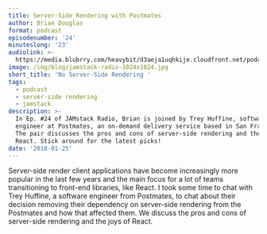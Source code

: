 ```yaml
---
title: Server-Side Rendering with Postmates
author: Brian Douglas
format: podcast
episodenumber: '24'
minuteslong: '23'
audiolink: >-
  https://media.blubrry.com/heavybit/d3aeja1uqhkije.cloudfront.net/podcasts/jamstack-radio/20171026-jamstack-radio-024.mp3
image: /img/blog/jamstack-radio-1024x1024.jpg
short_title: 'No Server-Side Rendering '
tags:
  - podcast
  - server-side rendering
  - jamstack
description: >-
  In Ep. #24 of JAMstack Radio, Brian is joined by Trey Huffine, software
  engineer at Postmates, an on-demand delivery service based in San Francisco.
  The pair discusses the pros and cons of server-side rendering and the joys of
  React. Stick around for the latest picks!
date: '2018-01-25'
---
```

Server-side render client applications have become increasingly more popular in the last few years and the main focus for a lot of teams transitioning to front-end libraries, like React. I took some time to chat with Trey Huffine, a software engineer from Postmates, to chat about their decision removing their dependency on server-side rendering from the Postmates and how that affected them. We discuss the pros and cons of server-side rendering and the joys of React.

